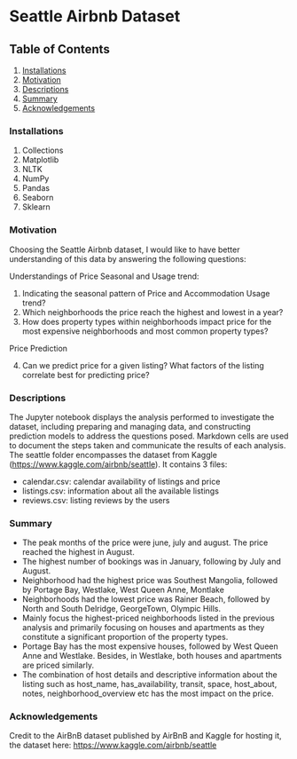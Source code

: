 #  Seattle Airbnb Dataset

## Table of Contents

1. [Installations](#installations)
2. [Motivation](#motivation)
3. [Descriptions](#descriptions)
4. [Summary](#summary)
5. [Acknowledgements](#acknowledgements)


### Installations

1. Collections
2. Matplotlib
3. NLTK
4. NumPy
5. Pandas
6. Seaborn
7. Sklearn

### Motivation

Choosing the Seattle Airbnb dataset, I would like to have better understanding of this data by answering the following questions:

Understandings of Price Seasonal and Usage trend:
1. Indicating the seasonal pattern of Price and Accommodation Usage trend?
2. Which neighborhoods the price reach the highest and lowest in a year?
3. How does property types within neighborhoods impact price for the most expensive neighborhoods and most common property types?

Price Prediction

4. Can we predict price for a given listing? What factors of the listing correlate best for predicting price?


### Descriptions

The Jupyter notebook displays the analysis performed to investigate the dataset, including preparing and managing data, and constructing prediction models to address the questions posed. Markdown cells are used to document the steps taken and communicate the results of each analysis.
The seattle folder encompasses the dataset from Kaggle (https://www.kaggle.com/airbnb/seattle). It contains 3 files:
* calendar.csv: calendar availability of listings and price
* listings.csv: information about all the available listings
* reviews.csv: listing reviews by the users

### Summary

* The peak months of the price were june, july and august. The price reached the highest in August.
* The highest number of bookings was in January, following by July and August.
* Neighborhood had the highest price was Southest Mangolia, followed by Portage Bay, Westlake, West Queen Anne, Montlake
* Neighborhoods had the lowest price was Rainer Beach, followed by North and South Delridge, GeorgeTown, Olympic Hills.
* Mainly focus the highest-priced neighborhoods listed in the previous analysis and primarily focusing on houses and apartments as they constitute a significant proportion of the property types.
* Portage Bay has the most expensive houses, followed by West Queen Anne and Westlake. Besides, in Westlake, both houses and apartments are priced similarly.
* The combination of host details and descriptive information about the listing such as host_name, has_availability, transit, space, host_about, notes, neighborhood_overview etc has the most impact on the price.
 

### Acknowledgements

Credit to the AirBnB dataset published by AirBnB and Kaggle for hosting it, the dataset here: https://www.kaggle.com/airbnb/seattle
